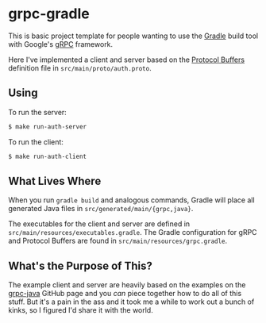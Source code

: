 # grpc-gradle

This is basic project template for people wanting to use the
[Gradle](http://gradle.org/) build tool with Google's
[gRPC](http://www.grpc.io/) framework.

Here I've implemented a client and server based on the [Protocol
Buffers](https://developers.google.com/protocol-buffers/) definition file in
`src/main/proto/auth.proto`.

## Using

To run the server:

```bash
$ make run-auth-server
```

To run the client:

```bash
$ make run-auth-client
```

## What Lives Where

When you run `gradle build` and analogous commands, Gradle will place all
generated Java files in `src/generated/main/{grpc,java}`.

The executables for the client and server are defined in
`src/main/resources/executables.gradle`. The Gradle configuration for gRPC and
Protocol Buffers are found in `src/main/resources/grpc.gradle`.

## What's the Purpose of This?

The example client and server are heavily based on the examples on the
[grpc-java](https://github.com/grpc/grpc-java) GitHub page and you *can* piece
together how to do all of this stuff. But it's a pain in the ass and it took me
a while to work out a bunch of kinks, so I figured I'd share it with the world.
